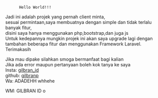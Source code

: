          Hello World!!!
Jadi ini adalah projek yang pernah client minta,<br>
sesuai permintaan,saya membuatnya dengan simple dan tidak terlalu banyak fitur,<br>
disini saya hanya menggunakan php,bootstrap,dan juga js <br>
Untuk kedepannya mungkin projek ini akan saya upgrade lagi dengan tambahan beberapa fitur dan menggunakan Framework Laravel.<br>
Terimakasih

Jika mau dipake silahkan smoga bermanfaat bagi kalian<br>
Jika ada error maupun pertanyaan boleh kok tanya ke saya<br>
Insta: <a href="https://instagram.com/gilbran_id">gilbran_id</a><br>
github: <a href="https://github.com/gilbranp">gilbranp</a><br>
Wa: ADADEHH whhehe

WM: GILBRAN ID
o
